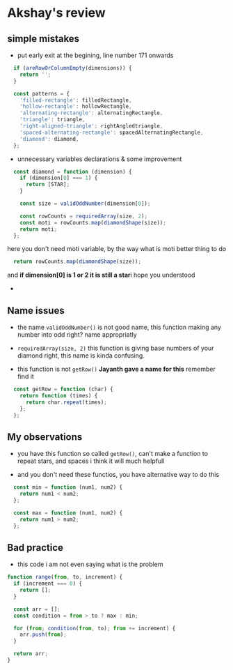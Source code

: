 # Akshay's review
## simple mistakes
- put early exit at the begining, line number 171 onwards
```js
  if (areRowOrColumnEmpty(dimensions)) {
    return '';
  }

  const patterns = {
    'filled-rectangle': filledRectangle,
    'hollow-rectangle': hollowRectangle,
    'alternating-rectangle': alternatingRectangle,
    'triangle': triangle,
    'right-aligned-triangle': rightAngledtriangle,
    'spaced-alternating-rectangle': spacedAlternatingRectangle,
    'diamond': diamond,
  };
```

- unnecessary variables declarations & some improvement
```js
  const diamond = function (dimension) {
    if (dimension[0] === 1) {
      return [STAR];
    }

    const size = validOddNumber(dimension[0]);

    const rowCounts = requiredArray(size, 2);
    const moti = rowCounts.map(diamondShape(size));
    return moti;
  };
```
  here you don't need moti variable, by the way what is moti better thing to do
  ```js 
    return rowCounts.map(diamondShape(size));
  ```
  and **if dimension[0] is 1 or 2 it is still a star**i hope you understood

- 

## Name issues
- the name `validOddNumber()` is not good name, this function making any number
into odd right? name appropriatly

- `requiredArray(size, 2)` this function is giving base numbers of your diamond
right, this name is kinda confusing.

- this function is not `getRow()` **Jayanth gave a name for this** remember find it

```js
  const getRow = function (char) {
    return function (times) {
      return char.repeat(times);
    };
  };
```

## My observations
- you have this function so called `getRow()`, can't make a function to repeat
stars, and spaces i think it will much helpfull

- and you don't need these functios, you have alternative way to do this
```js
  const min = function (num1, num2) {
    return num1 < num2;
  };

  const max = function (num1, num2) {
    return num1 > num2;
  };
```

## Bad practice
- this code i am not even saying what is the problem
```js
function range(from, to, increment) {
  if (increment === 0) {
    return [];
  }

  const arr = [];
  const condition = from > to ? max : min;

  for (from; condition(from, to); from += increment) {
    arr.push(from);
  }

  return arr;
}
```